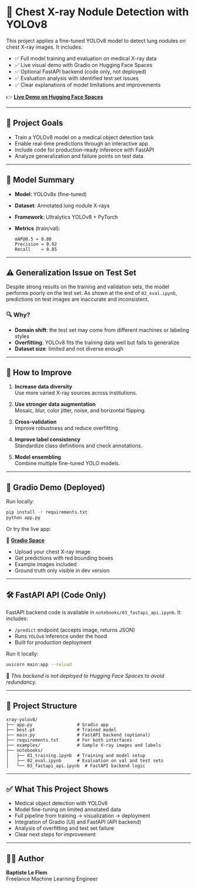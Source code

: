 # 🩻 Chest X-ray Nodule Detection with YOLOv8

This project applies a fine-tuned YOLOv8 model to detect lung nodules on chest X-ray images. It includes:

- ✅ Full model training and evaluation on medical X-ray data  
- ✅ Live visual demo with Gradio on Hugging Face Spaces  
- ✅ Optional FastAPI backend (code only, not deployed)  
- ✅ Evaluation analysis with identified test set issues  
- ✅ Clear explanations of model limitations and improvements

👉 **[Live Demo on Hugging Face Spaces](https://huggingface.co/spaces/baptiste-lf-data/x-ray_Nodule_Detection)**

---

## 🎯 Project Goals

- Train a YOLOv8 model on a medical object detection task
- Enable real-time predictions through an interactive app
- Include code for production-ready inference with FastAPI
- Analyze generalization and failure points on test data

---

## 🧠 Model Summary

- **Model**: YOLOv8x (fine-tuned)
- **Dataset**: Annotated lung nodule X-rays
- **Framework**: Ultralytics YOLOv8 + PyTorch
- **Metrics** (train/val):

  ```
  mAP@0.5 ≈ 0.88
  Precision ≈ 0.92
  Recall    ≈ 0.85
  ```

---

## ⚠️ Generalization Issue on Test Set

Despite strong results on the training and validation sets, the model performs poorly on the test set. As shown at the end of `02_eval.ipynb`, predictions on test images are inaccurate and inconsistent.

### 🔍 Why?

- **Domain shift**: the test set may come from different machines or labeling styles
- **Overfitting**: YOLOv8 fits the training data well but fails to generalize
- **Dataset size**: limited and not diverse enough

---

## 🔧 How to Improve

1. **Increase data diversity**  
   Use more varied X-ray sources across institutions.

2. **Use stronger data augmentation**  
   Mosaic, blur, color jitter, noise, and horizontal flipping.

3. **Cross-validation**  
   Improve robustness and reduce overfitting.

4. **Improve label consistency**  
   Standardize class definitions and check annotations.

5. **Model ensembling**  
   Combine multiple fine-tuned YOLO models.

---

## 🚀 Gradio Demo (Deployed)

Run locally:

```bash
pip install -r requirements.txt
python app.py
```

Or try the live app:

📍 **[Gradio Space](https://huggingface.co/spaces/baptiste-lf-data/x-ray_Nodule_Detection)**

- Upload your chest X-ray image
- Get predictions with red bounding boxes
- Example images included
- Ground truth only visible in dev version

---

## 🛠️ FastAPI API (Code Only)

FastAPI backend code is available in `notebooks/03_fastapi_api.ipynb`. It includes:

- `/predict` endpoint (accepts image, returns JSON)
- Runs `YOLOv8` inference under the hood
- Built for production deployment

Run it locally:

```bash
uvicorn main:app --reload
```

📌 *This backend is not deployed to Hugging Face Spaces to avoid redundancy.*

---

## 📁 Project Structure

```
xray-yolov8/
├── app.py                 # Gradio app
├── best.pt                # Trained model
├── main.py                # FastAPI backend (optional)
├── requirements.txt       # For both interfaces
├── examples/              # Sample X-ray images and labels
├── notebooks/
│   ├── 01_training.ipynb  # Training and model setup
│   ├── 02_eval.ipynb      # Evaluation on val and test sets
│   └── 03_fastapi_api.ipynb  # FastAPI backend logic
```

---

## ✅ What This Project Shows

- Medical object detection with YOLOv8
- Model fine-tuning on limited annotated data
- Full pipeline from training → visualization → deployment
- Integration of Gradio (UI) and FastAPI (API backend)
- Analysis of overfitting and test set failure
- Clear next steps for improvement

---

## 🙋‍♂️ Author

**Baptiste Le Flem**  
Freelance Machine Learning Engineer
